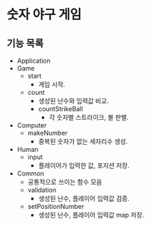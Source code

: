 # 숫자 야구 게임

## 기능 목록
* Application
* Game
    * start
        * 게임 시작.
    * count
        * 생성된 난수와 입력값 비교.
        * countStrikeBall
            * 각 숫자별 스트라이크, 볼 판별.
* Computer
    * makeNumber
        * 중복된 숫자가 없는 세자리수 생성.
* Human
    * input
        * 플레이어가 입력한 값, 포지션 저장.
* Common
    * 공통적으로 쓰이는 함수 모음
    * validation
        * 생성된 난수, 플레이어 입력값 검증.
    * setPositionNumber
        * 생성된 난수, 플레이어 입력값 map 저장.
